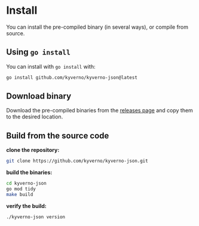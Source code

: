 # Install

You can install the pre-compiled binary (in several ways), or compile from source.

## Using `go install`

You can install with `go install` with:

```bash
go install github.com/kyverno/kyverno-json@latest
```

## Download binary

Download the pre-compiled binaries from the [releases page](https://github.com/kyverno/kyverno-json/releases) and copy them to the desired location.

## Build from the source code

**clone the repository:**

```bash
git clone https://github.com/kyverno/kyverno-json.git
```

**build the binaries:**

```bash
cd kyverno-json
go mod tidy
make build
```

**verify the build:**

```bash
./kyverno-json version
```